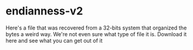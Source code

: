 # endianness-v2

Here's a file that was recovered from a 32-bits system that organized the bytes a weird way. We're not even sure what type of file it is.
Download it here and see what you can get out of it
